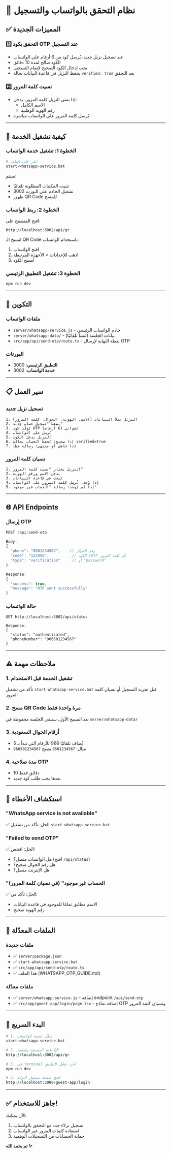 # 🔐 نظام التحقق بالواتساب والتسجيل

## ✅ المميزات الجديدة

### 1️⃣ التحقق بكود OTP عند التسجيل
- عند تسجيل نزيل جديد، يُرسل كود من 6 أرقام على الواتساب
- الكود صالح لمدة 10 دقائق
- يجب إدخال الكود الصحيح لإتمام التسجيل
- يحفظ النزيل في قاعدة البيانات بحالة `verified: true` بعد التحقق

### 2️⃣ نسيت كلمة المرور
- إذا نسى النزيل كلمة المرور، يدخل:
  - الاسم الكامل
  - رقم الهوية الوطنية
- يُرسل كلمة المرور على الواتساب مباشرة

---

## 📱 كيفية تشغيل الخدمة

### الخطوة 1: تشغيل خدمة الواتساب
```bash
# انقر على الملف
start-whatsapp-service.bat
```

سيتم:
- تثبيت المكتبات المطلوبة تلقائيًا
- تشغيل الخادم على البورت 3002
- ظهور QR Code للمسح

### الخطوة 2: ربط الواتساب
افتح المتصفح على:
```
http://localhost:3002/api/qr
```

امسح الـ QR Code باستخدام الواتساب:
1. افتح الواتساب
2. اذهب للإعدادات > الأجهزة المرتبطة
3. امسح الكود

### الخطوة 3: تشغيل التطبيق الرئيسي
```bash
npm run dev
```

---

## 🔧 التكوين

### ملفات الواتساب
- `server/whatsapp-service.js` - خادم الواتساب الرئيسي
- `server/whatsapp-data/` - بيانات الجلسة (تُنشأ تلقائيًا)
- `src/app/api/send-otp/route.ts` - نقطة النهاية لإرسال OTP

### البورتات
- **التطبيق الرئيسي**: 3000
- **خدمة الواتساب**: 3002

---

## 📋 سير العمل

### تسجيل نزيل جديد
```
1. النزيل يملأ البيانات (الاسم، الهوية، الجوال، كلمة المرور)
2. يضغط "تسجيل حساب جديد"
3. يُولّد كود OTP عشوائي (6 أرقام)
4. يُرسل على الواتساب
5. النزيل يدخل الكود
6. إذا صحيح: يُحفظ الحساب بحالة verified=true
7. إذا خاطئ أو منتهي: رسالة خطأ
```

### نسيان كلمة المرور
```
1. النزيل يختار "نسيت كلمة المرور"
2. يدخل الاسم ورقم الهوية
3. يُبحث في قاعدة البيانات
4. إذا وُجد: تُرسل كلمة المرور على الواتساب
5. إذا لم يُوجد: رسالة "الحساب غير موجود"
```

---

## 🌐 API Endpoints

### إرسال OTP
```typescript
POST /api/send-otp

Body:
{
  "phone": "0501234567",    // رقم الجوال
  "code": "123456",          // الكود (OTP أو كلمة المرور)
  "type": "verification"     // أو "password"
}

Response:
{
  "success": true,
  "message": "OTP sent successfully"
}
```

### حالة الواتساب
```
GET http://localhost:3002/api/status

Response:
{
  "status": "authenticated",
  "phoneNumber": "966501234567"
}
```

---

## ⚠️ ملاحظات مهمة

### 1. تشغيل الخدمة قبل الاستخدام
تأكد من تشغيل `start-whatsapp-service.bat` قبل تجربة التسجيل أو نسيان كلمة المرور

### 2. مسح QR Code مرة واحدة فقط
بعد المسح الأول، ستبقى الجلسة محفوظة في `server/whatsapp-data/`

### 3. أرقام الجوال السعودية
- يُضاف تلقائيًا 966 للأرقام التي تبدأ بـ 5
- مثال: `0501234567` يصبح `966501234567`

### 4. مدة صلاحية OTP
- 10 دقائق فقط
- بعدها يجب طلب كود جديد

---

## 🐛 استكشاف الأخطاء

### "WhatsApp service is not available"
✅ الحل: تأكد من تشغيل `start-whatsapp-service.bat`

### "Failed to send OTP"
✅ الحل: افحص:
- هل الواتساب متصل؟ (افتح `/api/status`)
- هل رقم الجوال صحيح؟
- هل الإنترنت متصل؟

### "الحساب غير موجود" (في نسيان كلمة المرور)
✅ الحل: تأكد من:
- الاسم مطابق تمامًا للموجود في قاعدة البيانات
- رقم الهوية صحيح

---

## 📁 الملفات المعدّلة

### ملفات جديدة
- ✅ `server/package.json`
- ✅ `start-whatsapp-service.bat`
- ✅ `src/app/api/send-otp/route.ts`
- ✅ هذا الملف (WHATSAPP_OTP_GUIDE.md)

### ملفات معدّلة
- ✅ `server/whatsapp-service.js` - إضافة endpoint `/api/send-otp`
- ✅ `src/app/guest-app/login/page.tsx` - إضافة نماذج OTP ونسيان كلمة المرور

---

## 🚀 البدء السريع

```bash
# 1. شغّل خدمة الواتساب
start-whatsapp-service.bat

# 2. افتح المتصفح وامسح QR
http://localhost:3002/api/qr

# 3. في terminal آخر، شغّل التطبيق
npm run dev

# 4. افتح صفحة تسجيل النزلاء
http://localhost:3000/guest-app/login
```

---

## ✅ جاهز للاستخدام!

الآن يمكنك:
1. تسجيل نزلاء جدد مع التحقق بالواتساب
2. استعادة كلمات المرور عبر الواتساب
3. حماية الحسابات من التسجيلات الوهمية

**تم بحمد الله ✨**
